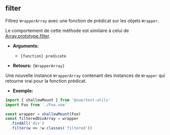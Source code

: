 ## filter

Filtrez `WrapperArray` avec une fonction de prédicat sur les objets `Wrapper`.

Le comportement de cette méthode est similaire à celui de [Array.prototype.filter](https://developer.mozilla.org/en-US/docs/Web/JavaScript/Reference/Global_Objects/Array/filter).

- **Arguments:**

  - `{function} predicate`

- **Retours:** `{WrapperArray}`

Une nouvelle instance `WrapperArray` contenant des instances de `Wrapper` qui retourne vrai pour la fonction prédicat.

- **Exemple:**

```js
import { shallowMount } from '@vue/test-utils'
import Foo from './Foo.vue'

const wrapper = shallowMount(Foo)
const filteredDivArray = wrapper
  .findAll('div')
  .filter(w => !w.classes('filtered'))
```
